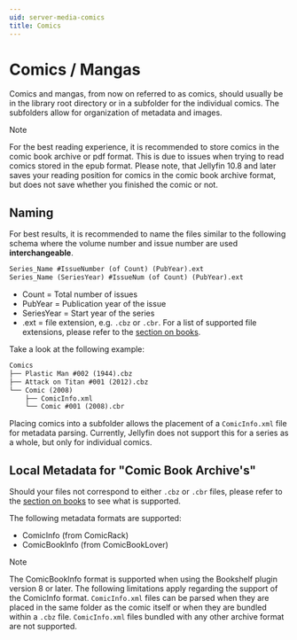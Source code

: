 ```yaml
---
uid: server-media-comics
title: Comics
---
```


# Comics / Mangas

Comics and mangas, from now on referred to as comics, should usually be in the library root directory or in a subfolder for the individual comics. The subfolders allow for organization of metadata and images.

> [!Note]
> For the best reading experience, it is recommended to store comics in the comic book archive or pdf format. This is due to issues when trying to read comics stored in the epub format. Please note, that Jellyfin 10.8 and later saves your reading position for comics in the comic book archive format, but does not save whether you finished the comic or not.

## Naming

For best results, it is recommended to name the files similar to the following schema where the volume number and issue number are used **interchangeable**.

```txt
Series_Name #IssueNumber (of Count) (PubYear).ext
Series_Name (SeriesYear) #IssueNum (of Count) (PubYear).ext
```

- Count = Total number of issues
- PubYear = Publication year of the issue
- SeriesYear = Start year of the series
- .ext = file extension, e.g. `.cbz` or `.cbr`. For a list of supported file extensions, please refer to the [section on books](xref:server-media-books).

Take a look at the following example:

```txt
Comics
├── Plastic Man #002 (1944).cbz
├── Attack on Titan #001 (2012).cbz
└── Comic (2008)
    ├── ComicInfo.xml
    └── Comic #001 (2008).cbr
```

Placing comics into a subfolder allows the placement of a `ComicInfo.xml` file for metadata parsing. Currently, Jellyfin does not support this for a series as a whole, but only for individual comics.

## Local Metadata for "Comic Book Archive's"

Should your files not correspond to either `.cbz` or `.cbr` files, please refer to the [section on books](xref:server-media-books) to see what is supported.

The following metadata formats are supported:

- ComicInfo (from ComicRack)
- ComicBookInfo (from ComicBookLover)

> [!Note]
> The ComicBookInfo format is supported when using the Bookshelf plugin version 8 or later.
> The following limitations apply regarding the support of the ComicInfo format. `ComicInfo.xml` files can be parsed when they are placed in the same folder as the comic itself or when they are bundled within a `.cbz` file. `ComicInfo.xml` files bundled with any other archive format are not supported.
